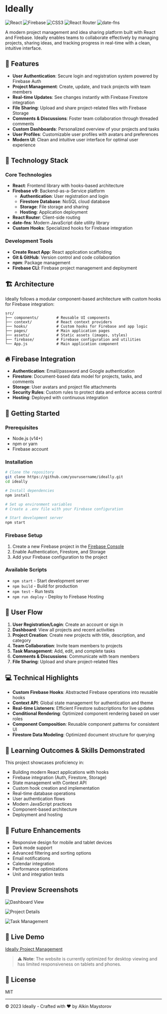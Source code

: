 # Ideally

![React](https://img.shields.io/badge/React-17+-61DAFB?logo=react&logoColor=white)
![Firebase](https://img.shields.io/badge/Firebase-9+-FFCA28?logo=firebase&logoColor=black)
![CSS3](https://img.shields.io/badge/CSS3-1572B6?logo=css3&logoColor=white)
![React Router](https://img.shields.io/badge/React_Router-CA4245?logo=react-router&logoColor=white)
![date-fns](https://img.shields.io/badge/date--fns-2.x-yellow)

A modern project management and idea sharing platform built with React and Firebase. Ideally enables teams to collaborate effectively by managing projects, sharing ideas, and tracking progress in real-time with a clean, intuitive interface.

## 🚀 Features

- **User Authentication**: Secure login and registration system powered by Firebase Auth
- **Project Management**: Create, update, and track projects with team members
- **Real-time Updates**: See changes instantly with Firebase Firestore integration
- **File Sharing**: Upload and share project-related files with Firebase Storage
- **Comments & Discussions**: Foster team collaboration through threaded comments
- **Custom Dashboards**: Personalized overview of your projects and tasks
- **User Profiles**: Customizable user profiles with avatars and preferences
- **Modern UI**: Clean and intuitive user interface for optimal user experience

## 🔧 Technology Stack

### Core Technologies

- **React**: Frontend library with hooks-based architecture
- **Firebase v9**: Backend-as-a-Service platform
  - **Authentication**: User registration and login
  - **Firestore Database**: NoSQL cloud database
  - **Storage**: File storage and sharing
  - **Hosting**: Application deployment
- **React Router**: Client-side routing
- **date-fns**: Modern JavaScript date utility library
- **Custom Hooks**: Specialized hooks for Firebase integration

### Development Tools

- **Create React App**: React application scaffolding
- **Git & GitHub**: Version control and code collaboration
- **npm**: Package management
- **Firebase CLI**: Firebase project management and deployment

## 🏗️ Architecture

Ideally follows a modular component-based architecture with custom hooks for Firebase integration:

```
src/
├── components/        # Reusable UI components
├── context/           # React context providers
├── hooks/             # Custom hooks for Firebase and app logic
├── pages/             # Main application pages
├── assets/            # Static assets (images, styles)
├── firebase/          # Firebase configuration and utilities
└── App.js             # Main application component
```

## 🔥 Firebase Integration

- **Authentication**: Email/password and Google authentication
- **Firestore**: Document-based data model for projects, tasks, and comments
- **Storage**: User avatars and project file attachments
- **Security Rules**: Custom rules to protect data and enforce access control
- **Hosting**: Deployed with continuous integration

## 🚀 Getting Started

### Prerequisites

- Node.js (v14+)
- npm or yarn
- Firebase account

### Installation

```bash
# Clone the repository
git clone https://github.com/yourusername/ideally.git
cd ideally

# Install dependencies
npm install

# Set up environment variables
# Create a .env file with your Firebase configuration

# Start development server
npm start
```

### Firebase Setup

1. Create a new Firebase project in the [Firebase Console](https://console.firebase.google.com/)
2. Enable Authentication, Firestore, and Storage
3. Add your Firebase configuration to the project

### Available Scripts

- `npm start` - Start development server
- `npm build` - Build for production
- `npm test` - Run tests
- `npm run deploy` - Deploy to Firebase Hosting

## 📱 User Flow

1. **User Registration/Login**: Create an account or sign in
2. **Dashboard**: View all projects and recent activities
3. **Project Creation**: Create new projects with title, description, and category
4. **Team Collaboration**: Invite team members to projects
5. **Task Management**: Add, edit, and complete tasks
6. **Comments & Discussions**: Communicate with team members
7. **File Sharing**: Upload and share project-related files

## 💻 Technical Highlights

- **Custom Firebase Hooks**: Abstracted Firebase operations into reusable hooks
- **Context API**: Global state management for authentication and theme
- **Real-time Listeners**: Efficient Firestore subscriptions for live updates
- **Conditional Rendering**: Optimized component rendering based on user roles
- **Component Composition**: Reusable component patterns for consistent UI
- **Firestore Data Modeling**: Optimized document structure for querying

## 🌟 Learning Outcomes & Skills Demonstrated

This project showcases proficiency in:

- Building modern React applications with hooks
- Firebase integration (Auth, Firestore, Storage)
- State management with Context API
- Custom hook creation and implementation
- Real-time database operations
- User authentication flows
- Modern JavaScript practices
- Component-based architecture
- Deployment and hosting

## 🔮 Future Enhancements

- Responsive design for mobile and tablet devices
- Dark mode support
- Advanced filtering and sorting options
- Email notifications
- Calendar integration
- Performance optimizations
- Unit and integration tests

## 📸 Preview Screenshots

![Dashboard View](https://user-images.githubusercontent.com/76817540/170010911-542d7c2d-d715-45a5-944d-b3ee60fcb9d6.jpeg)

![Project Details](https://user-images.githubusercontent.com/76817540/170010925-63e4b2da-b38b-48f4-bb07-b15f177fa632.jpeg)

![Task Management](https://user-images.githubusercontent.com/76817540/170010937-9922f52d-7200-46a3-a5ec-a315543c8d89.jpeg)

## 🔗 Live Demo

[Ideally Project Management](https://ideally-project-management.web.app/login)

> :warning: **Note**: The website is currently optimized for desktop viewing and has limited responsiveness on tablets and phones.

## 📄 License

MIT

---

© 2023 Ideally - Crafted with ❤️ by Alkin Maystorov
